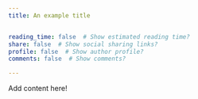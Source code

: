 ```yaml
---
title: An example title


reading_time: false  # Show estimated reading time?
share: false  # Show social sharing links?
profile: false  # Show author profile?
comments: false  # Show comments?

---
```


Add content here!
